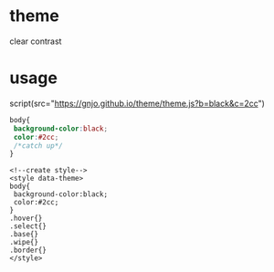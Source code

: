 # theme
clear contrast 
# usage
script(src="https://gnjo.github.io/theme/theme.js?b=black&c=2cc")
```css
body{
 background-color:black;
 color:#2cc;
 /*catch up*/
}
```
```
<!--create style-->
<style data-theme>
body{
 background-color:black;
 color:#2cc;
}
.hover{}
.select{}
.base{}
.wipe{}
.border{}
</style>
```
